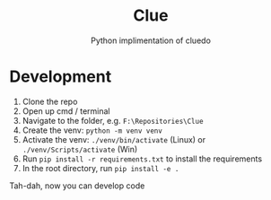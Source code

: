 <h1 align="center">Clue</h1>
<p align="center">Python implimentation of cluedo</p>

# Development

1. Clone the repo
2. Open up cmd / terminal
3. Navigate to the folder, e.g. `F:\Repositories\Clue`
4. Create the venv: `python -m venv venv`
5. Activate the venv: `./venv/bin/activate` (Linux) or `./venv/Scripts/activate` (Win)
6. Run `pip install -r requirements.txt` to install the requirements
7. In the root directory, run `pip install -e .`

Tah-dah, now you can develop code

<!--
    At the top, maybe a logo centered?
    After the title and subtitle, maybe put an image here of the final product.
    And then info and how to install and set it up.
-->
